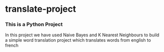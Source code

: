 # translate-project


### This is a Python Project


In this project we have used Naive Bayes and K Nearest Neighbours to build a simple word translation project which translates words from english to french
